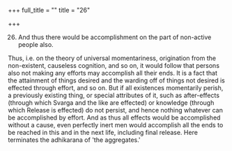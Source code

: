 +++
full_title = ""
title = "26"

+++


26. And thus there would be accomplishment on the part of non-active people also.

Thus, i.e. on the theory of universal momentariness, origination from the non-existent, causeless cognition, and so on, it would follow that persons also not making any efforts may accomplish all their ends. It is a fact that the attainment of things desired and the warding off of things not desired is effected through effort, and so on. But if all existences momentarily perish, a previously existing thing, or special attributes of it, such as after-effects (through which Svarga and the like are effected) or knowledge (through which Release is effected) do not persist, and hence nothing whatever can be accomplished by effort. And as thus all effects would be accomplished without a cause, even perfectly inert men would accomplish all the ends to be reached in this and in the next life, including final release. Here terminates the adhikarana of 'the aggregates.'

